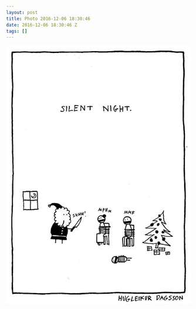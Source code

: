 ```yaml
---
layout: post
title: Photo 2016-12-06 18:30:46
date: 2016-12-06 18:30:46 Z
tags: []
---
```

![](/media/2016/12/154127406853.jpg)
